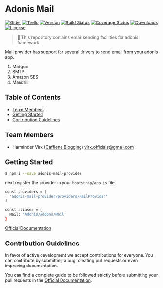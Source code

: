# Adonis Mail

[![Gitter](https://img.shields.io/badge/+%20GITTER-JOIN%20CHAT%20%E2%86%92-1DCE73.svg?style=flat-square)](https://gitter.im/adonisjs/adonis-framework)
[![Trello](https://img.shields.io/badge/TRELLO-%E2%86%92-89609E.svg?style=flat-square)](https://trello.com/b/yzpqCgdl/adonis-for-humans)
[![Version](https://img.shields.io/npm/v/adonis-mail.svg?style=flat-square)](https://www.npmjs.com/package/adonis-mail)
[![Build Status](https://img.shields.io/travis/adonisjs/adonis-mail/master.svg?style=flat-square)](https://travis-ci.org/adonisjs/adonis-mail)
[![Coverage Status](https://img.shields.io/coveralls/adonisjs/adonis-mail/master.svg?style=flat-square)](https://coveralls.io/github/adonisjs/adonis-mail?branch=master)
[![Downloads](https://img.shields.io/npm/dt/adonis-mail.svg?style=flat-square)](https://www.npmjs.com/package/adonis-mail)
[![License](https://img.shields.io/npm/l/adonis-mail.svg?style=flat-square)](https://opensource.org/licenses/MIT)

> :pray: This repository contains email sending facilities for adonis framework.

Mail provider has support for several drivers to send email from your adonis app.

1. Mailgun
2. SMTP
3. Amazon SES
4. Mandrill

## Table of Contents

* [Team Members](#team-members)
* [Getting Started](#getting-started)
* [Contribution Guidelines](#contribution-guidelines)

## <a name="team-members"></a>Team Members

* Harminder Virk ([Caffiene Blogging](http://amanvirk.me/)) <virk.officials@gmail.com>

## <a name="getting-started"></a>Getting Started

```bash
$ npm i --save adonis-mail-provider
```

next register the provider in your `bootstrap/app.js` file.

```bash
const providers = [
  'adonis-mail-provider/providers/MailProvider'
]

const aliases = {
  Mail: 'Adonis/Addons/Mail'
}
```

[Official Documentation](http://adonisjs.com/docs/installation)

## <a name="contribution-guidelines"></a>Contribution Guidelines

In favor of active development we accept contributions for everyone. You can contribute by submitting a bug, creating pull requests or even improving documentation.

You can find a complete guide to be followed strictly before submitting your pull requests in the [Official Documentation](http://adonisjs.com/docs/2.0/contributing).
